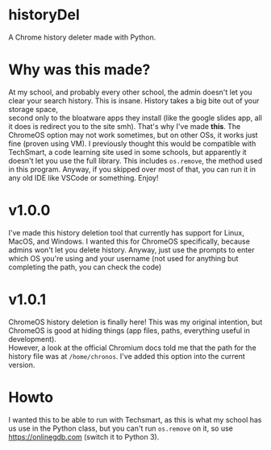 # historyDel
A Chrome history deleter made with Python.

# Why was this made?

At my school, and probably every other school, the admin doesn't let you clear your search history. This is insane. History takes a big bite out of your storage space,  
second only to the bloatware apps they install (like the google slides app, all it does is redirect you to the site smh). That's why I've made <strong>this</strong>. The ChromeOS option may not work sometimes, but on other OSs, it works just fine (proven using VM). I previously thought this would be compatible with TechSmart, a code learning site used in some schools, but apparently it doesn't let you use the full library. This includes <code>os.remove</code>, the method used in this program. Anyway, if you skipped over most of that, you can run it in any old IDE like VSCode or something. Enjoy!

# v1.0.0

I've made this history deletion tool that currently has support for Linux, MacOS, and Windows. I wanted this for ChromeOS specifically, because admins won't let you delete history. Anyway, just use the prompts to enter which OS you're using and your username (not used for anything but completing the path, you can check the code)

# v1.0.1

ChromeOS history deletion is finally here! This was my original intention, but ChromeOS is good at hiding things (app files, paths, everything useful in development).  
However, a look at the official Chromium docs told me that the path for the history file was at <code>/home/chronos</code>. I've added this option into the current version.

# Howto

I wanted this to be able to run with Techsmart, as this is what my school has us use in the Python class, but you can't run <code>os.remove</code> on it, so use https://onlinegdb.com (switch it to Python 3).
